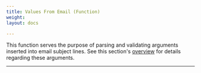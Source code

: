 ```yaml
---
title: Values From Email (Function)
weight: 
layout: docs

---
```

This function serves the purpose of parsing and validating arguments inserted into email subject lines. See this section's [overview](/docs/email-toolset/) for details regarding these arguments.

<hr />
